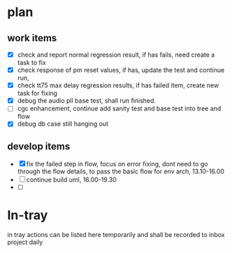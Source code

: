 # plan
## work items
- [x] check and report normal regression result, if has fails, need create a task to fix
- [x] check response of pm reset values, if has, update the test and continue run, 
- [x] check tt75 max delay regression results, if has failed item, create new task for fixing
- [x] debug the audio pll base test, shall run finished.
- [ ] cgc enhancement, continue add sanity test and base test into tree and flow
- [x] debug db case still hanging out
## develop items
- [x] fix the failed step in flow, focus on error fixing, dont need to go through the flow details, to pass the basic flow for env arch, 13.10-16.00
- [ ] continue build uml, 16.00-19.30
- [ ] 
# In-tray
in tray actions can be listed here temporarily and shall be recorded to inbox project daily
